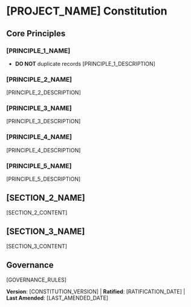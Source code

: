 # [PROJECT_NAME] Constitution
<!-- Example: Spec Constitution, TaskFlow Constitution, etc. -->

## Core Principles

### [PRINCIPLE_1_NAME]
<!-- Example: I. Library-First -->
- **DO NOT** duplicate records
[PRINCIPLE_1_DESCRIPTION]
<!-- Example: Every feature starts as a standalone library; Libraries must be self-contained, independently testable, documented; Clear purpose required - no organizational-only libraries -->

### [PRINCIPLE_2_NAME]
<!-- Example: II. CLI Interface -->
[PRINCIPLE_2_DESCRIPTION]
<!-- Example: Every library exposes functionality via CLI; Text in/out protocol: stdin/args → stdout, errors → stderr; Support JSON + human-readable formats -->

### [PRINCIPLE_3_NAME]
<!-- Example: III. Test-First (NON-NEGOTIABLE) -->
[PRINCIPLE_3_DESCRIPTION]
<!-- Example: TDD mandatory: Tests written → User approved → Tests fail → Then implement; Red-Green-Refactor cycle strictly enforced -->

### [PRINCIPLE_4_NAME]
<!-- Example: IV. Integration Testing -->
[PRINCIPLE_4_DESCRIPTION]
<!-- Example: Focus areas requiring integration tests: New library contract tests, Contract changes, Inter-service communication, Shared schemas -->

### [PRINCIPLE_5_NAME]
<!-- Example: V. Observability, VI. Versioning & Breaking Changes, VII. Simplicity -->
[PRINCIPLE_5_DESCRIPTION]
<!-- Example: Text I/O ensures debuggability; Structured logging required; Or: MAJOR.MINOR.BUILD format; Or: Start simple, YAGNI principles -->

## [SECTION_2_NAME]
<!-- Example: Additional Constraints, Security Requirements, Performance Standards, etc. -->

[SECTION_2_CONTENT]
<!-- Example: Technology stack requirements, compliance standards, deployment policies, etc. -->

## [SECTION_3_NAME]
<!-- Example: Development Workflow, Review Process, Quality Gates, etc. -->

[SECTION_3_CONTENT]
<!-- Example: Code review requirements, testing gates, deployment approval process, etc. -->

## Governance
<!-- Example: Constitution supersedes all other practices; Amendments require documentation, approval, migration plan -->

[GOVERNANCE_RULES]
<!-- Example: All PRs/reviews must verify compliance; Complexity must be justified; Use [GUIDANCE_FILE] for runtime development guidance -->

**Version**: [CONSTITUTION_VERSION] | **Ratified**: [RATIFICATION_DATE] | **Last Amended**: [LAST_AMENDED_DATE]
<!-- Example: Version: 2.1.1 | Ratified: 2025-06-13 | Last Amended: 2025-07-16 -->